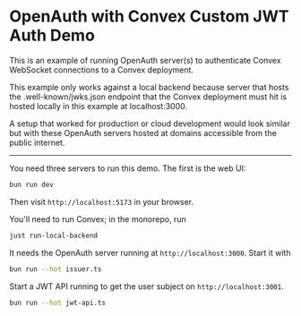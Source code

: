 # OpenAuth with Convex Custom JWT Auth Demo

This is an example of running OpenAuth server(s) to authenticate Convex
WebSocket connections to a Convex deployment.

This example only works against a local backend because server that hosts the
.well-known/jwks.json endpoint that the Convex deployment must hit is hosted
locally in this example at localhost:3000.

A setup that worked for production or cloud development would look similar but
with these OpenAuth servers hosted at domains accessible from the public
internet.

---

You need three servers to run this demo. The first is the web UI:

```bash
bun run dev
```

Then visit `http://localhost:5173` in your browser.

You'll need to run Convex; in the monorepo, run

```bash
just run-local-backend
```

It needs the OpenAuth server running at `http://localhost:3000`. Start it with

```bash
bun run --hot issuer.ts
```

Start a JWT API running to get the user subject on `http://localhost:3001`.

```bash
bun run --hot jwt-api.ts
```
